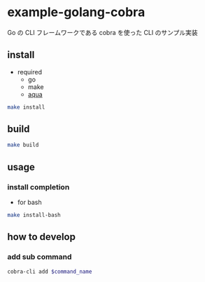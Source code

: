 # example-golang-cobra

Go の CLI フレームワークである cobra を使った CLI のサンプル実装

## install

- required
  - go
  - make
  - [aqua](https://aquaproj.github.io/)

```sh
make install
```

## build

```sh
make build
```

## usage

### install completion

- for bash

```sh
make install-bash
```

## how to develop

### add sub command

```sh
cobra-cli add $command_name
```
